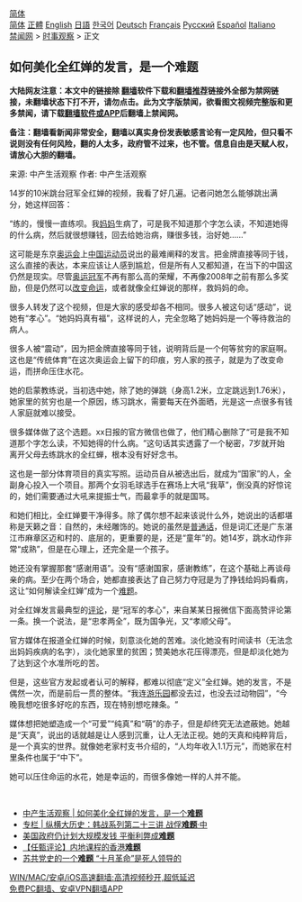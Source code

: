  <!-- 面包屑导航 --> <div class="breadcrumb"><!-- GTranslate: https://gtranslate.io/ -->  <div class="switcher notranslate">  <div class="selected">  <a href="#" onclick="return false;"> 简体</a>  </div>  <div class="option">  <a href="https://www.bannedbook.org" onclick="doGTranslate('zh-CN|zh-CN');jQuery('div.switcher div.selected a').html(jQuery(this).html());return false;" title="简体中文" class="nturl selected"> 简体</a>  <a href="https://www.bannedbook.org/zh-tw/" onclick="doGTranslate('zh-CN|zh-TW');jQuery('div.switcher div.selected a').html(jQuery(this).html());return false;" title="繁體中文" class="nturl"> 正體</a>  <a href="https://www.bannedbook.org/en/" onclick="doGTranslate('zh-CN|en');jQuery('div.switcher div.selected a').html(jQuery(this).html());return false;" title="English" class="nturl"> English</a>  <a href="https://www.bannedbook.org/ja/" onclick="doGTranslate('zh-CN|ja');jQuery('div.switcher div.selected a').html(jQuery(this).html());return false;" title="日本語" class="nturl"> 日語</a>  <a href="https://www.bannedbook.org/ko/" onclick="doGTranslate('zh-CN|ko');jQuery('div.switcher div.selected a').html(jQuery(this).html());return false;" title="한국어" class="nturl"> 한국어</a>  <a href="https://www.bannedbook.org/de/" onclick="doGTranslate('zh-CN|de');jQuery('div.switcher div.selected a').html(jQuery(this).html());return false;" title="Deutsch" class="nturl"> Deutsch</a>  <a href="https://www.bannedbook.org/fr/" onclick="doGTranslate('zh-CN|fr');jQuery('div.switcher div.selected a').html(jQuery(this).html());return false;" title="Français" class="nturl"> Français</a>  <a href="https://www.bannedbook.org/ru/" onclick="doGTranslate('zh-CN|ru');jQuery('div.switcher div.selected a').html(jQuery(this).html());return false;" title="Русский" class="nturl"> Русский</a>  <a href="https://www.bannedbook.org/es/" onclick="doGTranslate('zh-CN|es');jQuery('div.switcher div.selected a').html(jQuery(this).html());return false;" title="Español" class="nturl"> Español</a>  <a href="https://www.bannedbook.org/it/" onclick="doGTranslate('zh-CN|it');jQuery('div.switcher div.selected a').html(jQuery(this).html());return false;" title="Italiano" class="nturl"> Italiano</a>  </div>  </div>      <div class='breadcrumb-sub'><!-- Breadcrumb NavXT 6.3.0 --> <a href="https://www.bannedbook.org/" class="home">禁闻网</a> &gt; <a href="https://www.bannedbook.org/bnews/ssgc/" class="category">时事观察</a> &gt; 正文</div></div><h2>如何美化全红婵的发言，是一个难题</h2> <p class="notice"><b>大陆网友注意：本文中的链接除 <a href="https://github.com/bannedbook/fanqiang" >翻墙</a>软件下载和<a href="https://github.com/killgcd/justmysocks/blob/master/README.md">翻墙推荐</a>链接外全部为禁网链接，未翻墙状态下打不开，请勿点击。此为文字版禁闻，欲看图文视频完整版和更多禁闻，请下载<a href="https://github.com/bannedbook/fanqiang">翻墙软件或APP</a>后翻墙上禁闻网。</p><p>备注：翻墙看新闻非常安全，翻墙以真实身份发表敏感言论有一定风险，但只看不说则没有任何风险，翻的人太多，政府管不过来，也不管。信息自由是天赋人权，请放心大胆的翻墙。</b></p>  <div class="entry"> <p>来源:&nbsp;中产生活观察                            作者:&nbsp;中产生活观察                           </p> <p>14岁的10米跳台冠军全红婵的视频，我看了好几遍。记者问她怎么能够跳出满分，她这样回答：</p> <p>	‌‌“练的，慢慢一直练呗。我<a href="https://www.bannedbook.org/bnews/tag/%e5%a6%88%e5%a6%88/" class="st_tag internal_tag" rel="tag" title="标签 妈妈 下的日志">妈妈</a>生病了，可是我不知道那个字怎么读，不知道她得的什么病，然后就很想赚钱，回去给她治病，赚很多钱，治好她……‌‌”</p> <p>	这可能是东京<a href="https://www.bannedbook.org/bnews/tag/%E5%A5%A5%E8%BF%90%E4%BC%9A/" class="st_tag internal_tag" rel="tag" title="标签 奥运会 下的日志">奥运会</a>上<span class='wp_keywordlink_affiliate'><a href="https://www.bannedbook.org/" title="中国" target="_blank">中国</a></span><a href="https://www.bannedbook.org/bnews/tag/%E8%BF%90%E5%8A%A8%E5%91%98/" class="st_tag internal_tag" rel="tag" title="标签 运动员 下的日志">运动员</a>说出的最难阐释的发言。把金牌直接等同于钱，这么直接的表达，本来应该让人感到尴尬，但是所有人又都知道，在当下的中国这仍然是现实。尽管<a href="https://www.bannedbook.org/bnews/tag/%e5%a5%a5%e8%bf%90%e5%86%a0%e5%86%9b/" class="st_tag internal_tag" rel="tag" title="标签 奥运冠军 下的日志">奥运冠军</a>不再有那么高的荣耀，不再像2008年之前有那么多奖励，但是仍然可以<a href="https://www.bannedbook.org/bnews/tag/%E6%94%B9%E5%8F%98%E5%91%BD%E8%BF%90/" class="st_tag internal_tag" rel="tag" title="标签 改变命运 下的日志">改变命运</a>，或者就像全红婵说的那样，救妈妈的命。</p>  <p>	很多人转发了这个视频，但是大家的感受却各不相同。很多人被这句话‌‌“感动‌‌”，说她有‌‌“孝心‌‌”。‌‌“她妈妈真有福‌‌”，这样说的人，完全忽略了她妈妈是一个等待救治的病人。</p> <p>	很多人被‌‌“震动‌‌”，因为把金牌直接等同于钱，说明背后是一个何等贫穷的家庭啊。这也是‌‌“传统体育‌‌”在这次奥运会上留下的印痕，穷人家的孩子，就是为了改变命运，而拼命压住水花。</p> <p>	她的启蒙教练说，当初选中她，除了她的弹跳（身高1.2米，立定跳远到1.76米），她家里的贫穷也是一个原因，练习跳水，需要每天在外面晒，光是这一点很多有钱人家庭就难以接受。</p> <p>	很多媒体做了这个选题。xx日报的官方微信也做了，他们精心删除了‌‌“可是我不知道那个字怎么读，不知她得的什么病。‌‌”这句话其实透露了一个秘密，7岁就开始离开父母去练跳水的全红蝉，根本没有好好念书。</p>  <p>	这也是一部分体育项目的真实写照。运动员自从被选出后，就成为‌‌“国家‌‌”的人，全副身心投入一个项目。那两个女羽毛球选手在赛场上大吼‌‌“我草‌‌”，倒没真的好惊诧的，她们需要通过大吼来提振士气，而最拿手的就是国骂。</p> <p>	和她们相比，全红婵要干净得多。除了偶尔想不起来该说什么外，她说出的话都堪称是天籁之音：自然的，未经雕饰的。她说的虽然是<a href="https://www.bannedbook.org/bnews/tag/%e6%99%ae%e9%80%9a%e8%af%9d/" class="st_tag internal_tag" rel="tag" title="标签 普通话 下的日志">普通话</a>，但是词汇还是广东湛江市麻章区迈和村的、底层的，更重要的是，还是‌‌“童年‌‌”的。她14岁，跳水动作非常‌‌“成熟‌‌”，但是在心理上，还完全是一个孩子。</p> <p>	她还没有掌握那套‌‌“感谢用语‌‌”。没有‌‌“感谢国家，感谢教练‌‌”，在这个基础上再谈母亲的病。至少在两个场合，她都直接表达了自己努力夺冠是为了挣钱给妈妈看病，这让‌‌“如何解读全红婵‌‌”成为一个<a href="https://www.bannedbook.org/bnews/tag/%E9%9A%BE%E9%A2%98/" class="st_tag internal_tag" rel="tag" title="标签 难题 下的日志">难题</a>。</p> <p>	对全红婵发言最典型的<span class='wp_keywordlink_affiliate'><a href="https://www.bannedbook.org/bnews/comments/" title="新闻评论" target="_blank">评论</a></span>，是‌‌“冠军的孝心‌‌”，来自某某日报微信下面高赞评论第一条。换一个说法，是‌‌“忠孝两全‌‌”，既为国争光，又‌‌“孝顺父母‌‌”。</p>  <p>	官方媒体在报道全红婵的时候，刻意淡化她的苦难。淡化她没有时间读书（无法念出妈妈疾病的名字），淡化她家里的贫困；赞美她水花压得漂亮，但是却淡化她为了达到这个水准所吃的苦。</p> <p>	但是，这些官方发起或者认可的解释，都难以彻底‌‌“定义‌‌”全红婵。她的发言，不是偶然一次，而是前后一贯的整体。‌‌“我连<a href="https://www.bannedbook.org/bnews/tag/%E6%B8%B8%E4%B9%90%E5%9B%AD/" class="st_tag internal_tag" rel="tag" title="标签 游乐园 下的日志">游乐园</a>都没去过，也没去过动物园‌‌”，‌‌“今晚我想吃很多好吃的东西，现在特别想吃辣条。‌‌”</p> <p>	媒体想把她塑造成一个‌‌“可爱‌‌”‌‌“纯真‌‌”和‌‌“萌‌‌”的赤子，但是却终究无法遮蔽她。她越是‌‌“天真‌‌”，说出的话就越是让人感到沉重，让人无法正视。她的天真和纯粹背后，是一个真实的世界。就像她老家村支书介绍的，‌‌“人均年收入1.1万元‌‌”，而她家在村里条件也属于‌‌“中下‌‌”。</p> <p>	她可以压住命运的水花，她是幸运的，而很多像她一样的人并不能。</p>  <p>	 </p> <ul class='op-related-articles' title='相关阅读'> <li><a href='https://www.bannedbook.org/bnews/baitai/20210806/1601395.html' target='_blank'>中产生活观察 &#124; 如何美化全红婵的发言，是一个<b>难题</b></a></li> <li><a href='https://www.bannedbook.org/bnews/ssgc/20210804/1600279.html' target='_blank'>专栏 | 纵横大历史：韩战系列第二十三讲 战俘<b>难题</b>·中</a></li> <li><a href='https://www.bannedbook.org/bnews/bannedvideo/20210728/1595553.html' target='_blank'>美国政府仍计划大规模发钱 平衡利弊成<b>难题</b></a></li> <li><a href='https://www.bannedbook.org/bnews/comments/20210721/1591519.html' target='_blank'>【任甄评论】内地课程的香港<b>难题</b></a></li> <li><a href='https://www.bannedbook.org/bnews/comments/20210720/1590546.html' target='_blank'>苏共党史的一个<b>难题</b> “十月革命”是死人领导的</a></li> </ul> <p class="texttj"> <a href="https://github.com/bannedbook/fanqiang/wiki/V2ray%E6%9C%BA%E5%9C%BA" target="_blank">WIN/MAC/安卓/iOS高速翻墙:高清视频秒开,超低延迟</a><br/> <a href="https://github.com/bannedbook/fanqiang/wiki/%E7%A6%81%E9%97%BB%E7%BD%91%E5%AE%89%E5%8D%93%E7%BF%BB%E5%A2%99%E6%96%B0%E9%97%BBAPP" target="_blank">免费PC翻墙、安卓VPN翻墙APP</a></p><p> </p><a name='sharetosocial'></a>  <div style="margin-bottom:5px;padding-bottom:5px;clear:both"> <div id="archive-pix-1" class="banner-ads"> <!-- AuctionX Display platform tag START --> <div id="26318x728x90x621x_ADSLOT2" clicktrack="%%CLICK_URL_ESC%%"></div> <!-- AuctionX Display platform tag END --> </div> <div id="archive-pix-2" class="banner-ads"> <!-- AuctionX Display platform tag START --> <div id="26315x300x250x621x_ADSLOT2" clicktrack="%%CLICK_URL_ESC%%"></div> <!-- AuctionX Display platform tag END --> </div> </div>  <div id="archive-pix-1" class="banner-ads"> <!-- AuctionX Display platform tag START --> <div id="26318x728x90x621x_ADSLOT3" clicktrack="%%CLICK_URL_ESC%%"></div> <!-- AuctionX Display platform tag END --> </div> </div><!--END ENTRY--> 